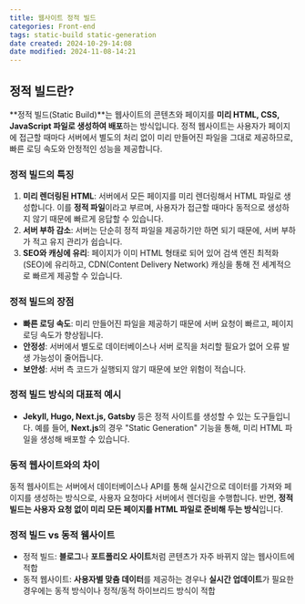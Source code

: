 ```yaml
---
title: 웹사이트 정적 빌드
categories: Front-end
tags: static-build static-generation
date created: 2024-10-29-14:08
date modified: 2024-11-08-14:21
---
```

## 정적 빌드란?

**정적 빌드(Static Build)**는 웹사이트의 콘텐츠와 페이지를 **미리 HTML, CSS, JavaScript 파일로 생성하여 배포**하는 방식입니다. 정적 웹사이트는 사용자가 페이지에 접근할 때마다 서버에서 별도의 처리 없이 미리 만들어진 파일을 그대로 제공하므로, 빠른 로딩 속도와 안정적인 성능을 제공합니다.

### 정적 빌드의 특징

1. **미리 렌더링된 HTML**: 서버에서 모든 페이지를 미리 렌더링해서 HTML 파일로 생성합니다. 이를 **정적 파일**이라고 부르며, 사용자가 접근할 때마다 동적으로 생성하지 않기 때문에 빠르게 응답할 수 있습니다.
2. **서버 부하 감소**: 서버는 단순히 정적 파일을 제공하기만 하면 되기 때문에, 서버 부하가 적고 유지 관리가 쉽습니다.
3. **SEO와 캐싱에 유리**: 페이지가 이미 HTML 형태로 되어 있어 검색 엔진 최적화(SEO)에 유리하고, CDN(Content Delivery Network) 캐싱을 통해 전 세계적으로 빠르게 제공할 수 있습니다.

### 정적 빌드의 장점

- **빠른 로딩 속도**: 미리 만들어진 파일을 제공하기 때문에 서버 요청이 빠르고, 페이지 로딩 속도가 향상됩니다.
- **안정성**: 서버에서 별도로 데이터베이스나 서버 로직을 처리할 필요가 없어 오류 발생 가능성이 줄어듭니다.
- **보안성**: 서버 측 코드가 실행되지 않기 때문에 보안 위험이 적습니다.

### 정적 빌드 방식의 대표적 예시

- **Jekyll, Hugo, Next.js, Gatsby** 등은 정적 사이트를 생성할 수 있는 도구들입니다. 예를 들어, **Next.js**의 경우 "Static Generation" 기능을 통해, 미리 HTML 파일을 생성해 배포할 수 있습니다.

### 동적 웹사이트와의 차이

동적 웹사이트는 서버에서 데이터베이스나 API를 통해 실시간으로 데이터를 가져와 페이지를 생성하는 방식으로, 사용자 요청마다 서버에서 렌더링을 수행합니다. 반면, **정적 빌드는 사용자 요청 없이 미리 모든 페이지를 HTML 파일로 준비해 두는 방식**입니다.

### 정적 빌드 vs 동적 웸사이트

- 정적 빌드: **블로그**나 **포트폴리오 사이트**처럼 콘텐츠가 자주 바뀌지 않는 웹사이트에 적합
- 동적 웹사이트:  **사용자별 맞춤 데이터**를 제공하는 경우나 **실시간 업데이트**가 필요한 경우에는 동적 방식이나 정적/동적 하이브리드 방식이 적합
